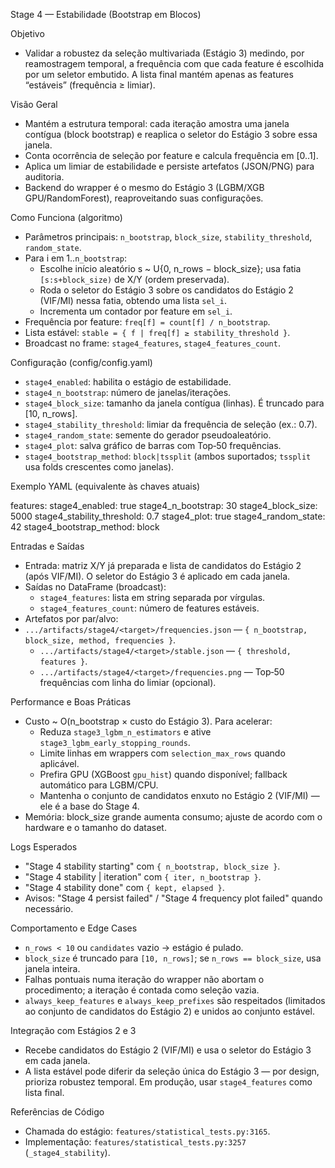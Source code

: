 Stage 4 — Estabilidade (Bootstrap em Blocos)

Objetivo

- Validar a robustez da seleção multivariada (Estágio 3) medindo, por reamostragem temporal, a frequência com que cada feature é escolhida por um seletor embutido. A lista final mantém apenas as features “estáveis” (frequência ≥ limiar).

Visão Geral

- Mantém a estrutura temporal: cada iteração amostra uma janela contígua (block bootstrap) e reaplica o seletor do Estágio 3 sobre essa janela.
- Conta ocorrência de seleção por feature e calcula frequência em [0..1].
- Aplica um limiar de estabilidade e persiste artefatos (JSON/PNG) para auditoria.
- Backend do wrapper é o mesmo do Estágio 3 (LGBM/XGB GPU/RandomForest), reaproveitando suas configurações.

Como Funciona (algoritmo)

- Parâmetros principais: `n_bootstrap`, `block_size`, `stability_threshold`, `random_state`.
- Para i em 1..`n_bootstrap`:
  - Escolhe início aleatório s ~ U{0, n_rows − block_size}; usa fatia `[s:s+block_size)` de X/Y (ordem preservada).
  - Roda o seletor do Estágio 3 sobre os candidatos do Estágio 2 (VIF/MI) nessa fatia, obtendo uma lista `sel_i`.
  - Incrementa um contador por feature em `sel_i`.
- Frequência por feature: `freq[f] = count[f] / n_bootstrap`.
- Lista estável: `stable = { f | freq[f] ≥ stability_threshold }`.
- Broadcast no frame: `stage4_features`, `stage4_features_count`.

Configuração (config/config.yaml)

- `stage4_enabled`: habilita o estágio de estabilidade.
- `stage4_n_bootstrap`: número de janelas/iterações.
- `stage4_block_size`: tamanho da janela contígua (linhas). É truncado para [10, n_rows].
- `stage4_stability_threshold`: limiar da frequência de seleção (ex.: 0.7).
- `stage4_random_state`: semente do gerador pseudoaleatório.
- `stage4_plot`: salva gráfico de barras com Top‑50 frequências.
- `stage4_bootstrap_method`: `block|tssplit` (ambos suportados; `tssplit` usa folds crescentes como janelas).

Exemplo YAML (equivalente às chaves atuais)

features:
  stage4_enabled: true
  stage4_n_bootstrap: 30
  stage4_block_size: 5000
  stage4_stability_threshold: 0.7
  stage4_plot: true
  stage4_random_state: 42
  stage4_bootstrap_method: block

Entradas e Saídas

- Entrada: matriz X/Y já preparada e lista de candidatos do Estágio 2 (após VIF/MI). O seletor do Estágio 3 é aplicado em cada janela.
- Saídas no DataFrame (broadcast):
  - `stage4_features`: lista em string separada por vírgulas.
  - `stage4_features_count`: número de features estáveis.
- Artefatos por par/alvo:
- `.../artifacts/stage4/<target>/frequencies.json` — `{ n_bootstrap, block_size, method, frequencies }`.
  - `.../artifacts/stage4/<target>/stable.json` — `{ threshold, features }`.
  - `.../artifacts/stage4/<target>/frequencies.png` — Top‑50 frequências com linha do limiar (opcional).

Performance e Boas Práticas

- Custo ~ O(n_bootstrap × custo do Estágio 3). Para acelerar:
  - Reduza `stage3_lgbm_n_estimators` e ative `stage3_lgbm_early_stopping_rounds`.
  - Limite linhas em wrappers com `selection_max_rows` quando aplicável.
  - Prefira GPU (XGBoost `gpu_hist`) quando disponível; fallback automático para LGBM/CPU.
  - Mantenha o conjunto de candidatos enxuto no Estágio 2 (VIF/MI) — ele é a base do Stage 4.
- Memória: block_size grande aumenta consumo; ajuste de acordo com o hardware e o tamanho do dataset.

Logs Esperados

- "Stage 4 stability starting" com `{ n_bootstrap, block_size }`.
- "Stage 4 stability | iteration" com `{ iter, n_bootstrap }`.
- "Stage 4 stability done" com `{ kept, elapsed }`.
- Avisos: "Stage 4 persist failed" / "Stage 4 frequency plot failed" quando necessário.

Comportamento e Edge Cases

- `n_rows < 10` ou `candidates` vazio → estágio é pulado.
- `block_size` é truncado para `[10, n_rows]`; se `n_rows == block_size`, usa janela inteira.
- Falhas pontuais numa iteração do wrapper não abortam o procedimento; a iteração é contada como seleção vazia.
- `always_keep_features` e `always_keep_prefixes` são respeitados (limitados ao conjunto de candidatos do Estágio 2) e unidos ao conjunto estável.

Integração com Estágios 2 e 3

- Recebe candidatos do Estágio 2 (VIF/MI) e usa o seletor do Estágio 3 em cada janela.
- A lista estável pode diferir da seleção única do Estágio 3 — por design, prioriza robustez temporal. Em produção, usar `stage4_features` como lista final.

Referências de Código

- Chamada do estágio: `features/statistical_tests.py:3165`.
- Implementação: `features/statistical_tests.py:3257` (`_stage4_stability`).
